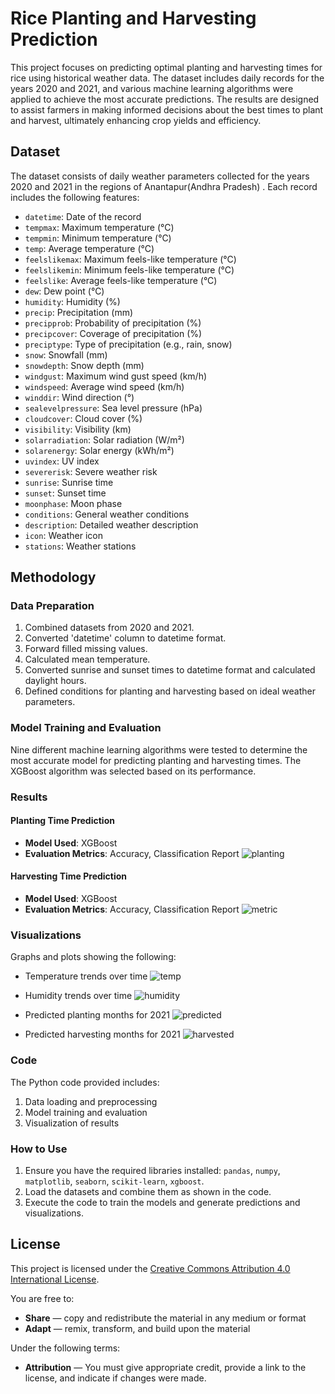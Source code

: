 # Rice Planting and Harvesting Prediction

This project focuses on predicting optimal planting and harvesting times for rice using historical weather data. The dataset includes daily records for the years 2020 and 2021, and various machine learning algorithms were applied to achieve the most accurate predictions. The results are designed to assist farmers in making informed decisions about the best times to plant and harvest, ultimately enhancing crop yields and efficiency.

## Dataset

The dataset consists of daily weather parameters collected for the years 2020 and 2021 in the regions of Anantapur(Andhra Pradesh) . Each record includes the following features:

- `datetime`: Date of the record
- `tempmax`: Maximum temperature (°C)
- `tempmin`: Minimum temperature (°C)
- `temp`: Average temperature (°C)
- `feelslikemax`: Maximum feels-like temperature (°C)
- `feelslikemin`: Minimum feels-like temperature (°C)
- `feelslike`: Average feels-like temperature (°C)
- `dew`: Dew point (°C)
- `humidity`: Humidity (%)
- `precip`: Precipitation (mm)
- `precipprob`: Probability of precipitation (%)
- `precipcover`: Coverage of precipitation (%)
- `preciptype`: Type of precipitation (e.g., rain, snow)
- `snow`: Snowfall (mm)
- `snowdepth`: Snow depth (mm)
- `windgust`: Maximum wind gust speed (km/h)
- `windspeed`: Average wind speed (km/h)
- `winddir`: Wind direction (°)
- `sealevelpressure`: Sea level pressure (hPa)
- `cloudcover`: Cloud cover (%)
- `visibility`: Visibility (km)
- `solarradiation`: Solar radiation (W/m²)
- `solarenergy`: Solar energy (kWh/m²)
- `uvindex`: UV index
- `severerisk`: Severe weather risk
- `sunrise`: Sunrise time
- `sunset`: Sunset time
- `moonphase`: Moon phase
- `conditions`: General weather conditions
- `description`: Detailed weather description
- `icon`: Weather icon
- `stations`: Weather stations

## Methodology

### Data Preparation

1. Combined datasets from 2020 and 2021.
2. Converted 'datetime' column to datetime format.
3. Forward filled missing values.
4. Calculated mean temperature.
5. Converted sunrise and sunset times to datetime format and calculated daylight hours.
6. Defined conditions for planting and harvesting based on ideal weather parameters.

### Model Training and Evaluation

Nine different machine learning algorithms were tested to determine the most accurate model for predicting planting and harvesting times. The XGBoost algorithm was selected based on its performance.

### Results
#### Planting Time Prediction

- **Model Used**: XGBoost
- **Evaluation Metrics**: Accuracy, Classification Report
  ![planting](https://github.com/user-attachments/assets/affaa8d1-b18a-4d0f-ab8b-741d62cd8f00)

#### Harvesting Time Prediction

- **Model Used**: XGBoost
- **Evaluation Metrics**: Accuracy, Classification Report
  ![metric](https://github.com/user-attachments/assets/dd07a29d-4aeb-4d32-bf60-a9ee93017ba7)

### Visualizations

Graphs and plots showing the following:
- Temperature trends over time
  ![temp](https://github.com/user-attachments/assets/d15780ec-c93a-4058-8d62-5c7d95de0581)

- Humidity trends over time
  ![humidity](https://github.com/user-attachments/assets/a0772ca3-b884-497e-87a2-b84df2d709ce)

- Predicted planting months for 2021
  ![predicted](https://github.com/user-attachments/assets/8b10f31b-32d6-40a1-a1e2-17a3ca33f673)

- Predicted harvesting months for 2021
  ![harvested](https://github.com/user-attachments/assets/16771b7f-1c1f-420e-a5e5-39f8ecede628)


### Code

The Python code provided includes:

1. Data loading and preprocessing
2. Model training and evaluation
3. Visualization of results

### How to Use

1. Ensure you have the required libraries installed: `pandas`, `numpy`, `matplotlib`, `seaborn`, `scikit-learn`, `xgboost`.
2. Load the datasets and combine them as shown in the code.
3. Execute the code to train the models and generate predictions and visualizations.

## License

This project is licensed under the [Creative Commons Attribution 4.0 International License](https://creativecommons.org/licenses/by/4.0/). 

You are free to:
- **Share** — copy and redistribute the material in any medium or format
- **Adapt** — remix, transform, and build upon the material

Under the following terms:
- **Attribution** — You must give appropriate credit, provide a link to the license, and indicate if changes were made.
